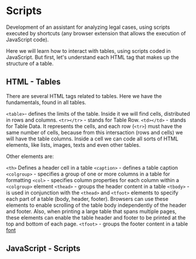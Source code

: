# Scripts

Development of an assistant for analyzing legal cases, using scripts executed by shortcuts (any browser extension that allows the execution of JavaScript code).

Here we will learn how to interact with tables, using scripts coded in JavaScript. But first, let's understand each HTML tag that makes up the structure of a table.

## HTML - Tables

There are several HTML tags related to tables. Here we have the fundamentals, found in all tables.

`<table>`- defines the limits of the table. Inside it we will find cells, distributed in rows and columns.
`<tr></tr>` - stands for Table Row.
`<td></td>` - stands for Table Data. It represents the cells, and each row (`<tr>`) must have the same number of cells, because from this intersaction (rows and cells) we will have the table columns. Inside a cell we can code all sorts of HTML elements, like lists, images, texts and even other tables.

Other elements are:

`<th>`	Defines a header cell in a table
`<caption>` - defines a table caption
`<colgroup>` - specifies a group of one or more columns in a table for formatting
`<col>` - specifies column properties for each column within a `<colgroup>` element
`<thead>`	- groups the header content in a table
`<tbody>`	- is used in conjunction with the `<thead>` and `<tfoot>` elements to specify each part of a table (body, header, footer). Browsers can use these elements to enable scrolling of the table body independently of the header and footer. Also, when printing a large table that spans multiple pages, these elements can enable the table header and footer to be printed at the top and bottom of each page.
`<tfoot>`	- groups the footer content in a table
[font](https://www.w3schools.com/html/html_tables.asp)

## JavaScript - Scripts
